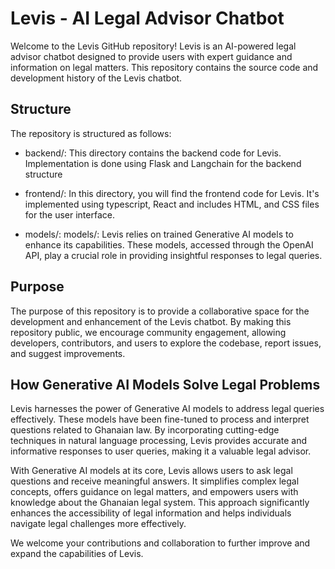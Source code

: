 # Levis - AI Legal Advisor Chatbot

Welcome to the Levis GitHub repository! Levis is an AI-powered legal advisor chatbot designed to provide users with expert guidance and information on legal matters. This repository contains the source code and development history of the Levis chatbot.

## Structure

The repository is structured as follows:

- backend/: This directory contains the backend code for Levis.  Implementation is done using Flask and Langchain for the backend structure

- frontend/: In this directory, you will find the frontend code for Levis. It's implemented using typescript, React and includes HTML, and CSS files for the user interface.

- models/: models/: Levis relies on trained Generative AI models to enhance its capabilities. These models, accessed through the OpenAI API, play a crucial role in providing insightful responses to legal queries.
## Purpose

The purpose of this repository is to provide a collaborative space for the development and enhancement of the Levis chatbot. By making this repository public, we encourage community engagement, allowing developers, contributors, and users to explore the codebase, report issues, and suggest improvements.

## How Generative AI Models Solve Legal Problems

Levis harnesses the power of Generative AI models to address legal queries effectively. These models have been fine-tuned to process and interpret questions related to Ghanaian law. By incorporating cutting-edge techniques in natural language processing, Levis provides accurate and informative responses to user queries, making it a valuable legal advisor.

With Generative AI models at its core, Levis allows users to ask legal questions and receive meaningful answers. It simplifies complex legal concepts, offers guidance on legal matters, and empowers users with knowledge about the Ghanaian legal system. This approach significantly enhances the accessibility of legal information and helps individuals navigate legal challenges more effectively.

We welcome your contributions and collaboration to further improve and expand the capabilities of Levis.
